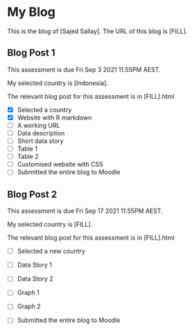 # My Blog


This is the blog of [Sajed Sallay].
The URL of this blog is [FILL].

## Blog Post 1

This assessment is due Fri Sep 3 2021 11.55PM AEST.

My selected country is [Indonesia].

The relevant blog post for this assessment is in [FILL].html

- [x] Selected a country
- [x] Website with R markdown 
- [ ] A working URL
- [ ] Data description
- [ ] Short data story
- [ ] Table 1
- [ ] Table 2
- [ ] Customised website with CSS
- [ ] Submitted the entire blog to Moodle

## Blog Post 2

This assessment is due Fri Sep 17 2021 11.55PM AEST.

My selected country is [FILL].

The relevant blog post for this assessment is in [FILL].html

- [ ] Selected a new country
- [ ] Data Story 1
- [ ] Data Story 2
- [ ] Graph 1
- [ ] Graph 2
- [ ] Submitted the entire blog to Moodle

